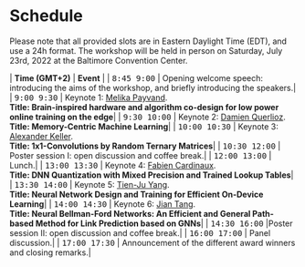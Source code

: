 
# Schedule

Please note that all provided slots are in Eastern Daylight Time (EDT), and use a 24h format. The workshop will be held in person on Saturday, July 23rd, 2022 at the Baltimore Convention Center.


| **Time (GMT+2)**                                          | **Event**                   |
| <span style="font-family: monospace;">8:45 9:00</span> | Opening welcome speech: introducing the aims of the workshop, and briefly introducing the speakers.|
| <span style="font-family: monospace;">9:00 9:30</span> | Keynote 1: [Melika Payvand](/speakers#melika-payvand). <br /> **Title: Brain-inspired hardware and algorithm co-design for low power online training on the edge**|
| <span style="font-family: monospace;">9:30 10:00</span> | Keynote 2: [Damien Querlioz](/speakers#damien-querlioz). <br /> **Title: Memory-Centric Machine Learning**|
| <span style="font-family: monospace;">10:00 10:30</span> | Keynote 3: [Alexander Keller](/speakers#alexander-keller). <br /> **Title: 1x1-Convolutions by Random Ternary Matrices**|
| <span style="font-family: monospace;">10:30 12:00</span> | Poster session I: open discussion and coffee break.|
| <span style="font-family: monospace;">12:00 13:00</span> | Lunch.|
| <span style="font-family: monospace;">13:00 13:30</span> | Keynote 4: [Fabien Cardinaux](/speakers#fabien-cardinaux). <br /> **Title: DNN Quantization with Mixed Precision and Trained Lookup Tables**|
| <span style="font-family: monospace;">13:30 14:00</span> | Keynote 5: [Tien-Ju Yang](/speakers#tien-ju-yang). <br /> **Title: Neural Network Design and Training for Efficient On-Device Learning**|
| <span style="font-family: monospace;">14:00 14:30</span> | Keynote 6: [Jian Tang](/speakers#jian-tang). <br /> **Title: Neural Bellman-Ford Networks: An Efficient and General Path-based Method for Link Prediction based on GNNs**|
| <span style="font-family: monospace;">14:30 16:00</span> |Poster session II: open discussion and coffee break.|
| <span style="font-family: monospace;">16:00 17:00</span> | Panel discussion.|
| <span style="font-family: monospace;">17:00 17:30</span> | Announcement  of  the  different  award  winners and closing remarks.|
